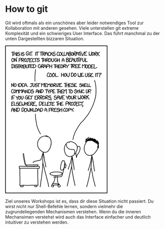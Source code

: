 # How to git

Git wird oftmals als ein unschönes aber leider notwendiges Tool zur Kollaboration mit anderen gesehen. Viele unterstellen git extreme Komplexität und ein schwieriges User Interface. Das führt manchmal zu der unten Dargestellten bizzaren Situation.

![Meme](./git_meme.png)

Ziel unseres Workshops ist es, dass dir diese Situation nicht passiert. Du wirst nicht nur Shell-Befehle lernen, sondern vielmehr die zugrundeliegenden Mechanismen verstehen. Wenn du die inneren Mechansimen verstehst wird auch das Interface einfacher und deutlich intuitiver zu verstehen werden.
